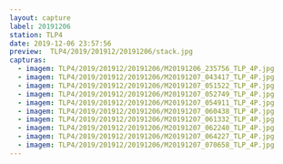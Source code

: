 ```yaml
---
layout: capture
label: 20191206
station: TLP4
date: 2019-12-06 23:57:56
preview:  TLP4/2019/201912/20191206/stack.jpg
capturas:
  - imagem: TLP4/2019/201912/20191206/M20191206_235756_TLP_4P.jpg
  - imagem: TLP4/2019/201912/20191206/M20191207_043417_TLP_4P.jpg
  - imagem: TLP4/2019/201912/20191206/M20191207_051522_TLP_4P.jpg
  - imagem: TLP4/2019/201912/20191206/M20191207_052749_TLP_4P.jpg
  - imagem: TLP4/2019/201912/20191206/M20191207_054911_TLP_4P.jpg
  - imagem: TLP4/2019/201912/20191206/M20191207_060438_TLP_4P.jpg
  - imagem: TLP4/2019/201912/20191206/M20191207_061332_TLP_4P.jpg
  - imagem: TLP4/2019/201912/20191206/M20191207_062240_TLP_4P.jpg
  - imagem: TLP4/2019/201912/20191206/M20191207_064227_TLP_4P.jpg
  - imagem: TLP4/2019/201912/20191206/M20191207_070658_TLP_4P.jpg
---
```

